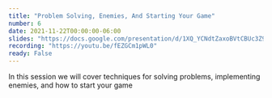 ```yaml
---
title: "Problem Solving, Enemies, And Starting Your Game"
number: 6
date: 2021-11-22T00:00:00-06:00
slides: "https://docs.google.com/presentation/d/1XQ_YCNdtZaxoBVtCBUc3Z9Xa3velkORer8Z_lBv6EZI/edit?usp=sharing"
recording: "https://youtu.be/fEZGCm1pWL0"
ready: False
---
```


In this session we will cover techniques for solving problems, implementing enemies, and how to start your game

